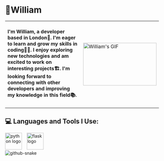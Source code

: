 <h1>🧗William</h1>

<table>
  <tr>
    <td>
      <h4>
        I'm William, a developer based in London🌃.
        I'm eager to learn and grow my skills in coding👨‍💻.
        I enjoy exploring new technologies and am excited to work on interesting projects🏗️.
        I'm looking forward to connecting with other developers and improving my knowledge in this field📚.
      </h4>
    </td>
    <td>
      <img width="240" height="140" src="https://s3.ezgif.com/tmp/ezgif-3-efd190aa28.gif" alt="William's GIF" />
    </td>
  </tr>
</table>

<h2>💻 Languages and Tools I Use:</h2>

<div align="left">
  <img src="https://cdn.jsdelivr.net/gh/devicons/devicon/icons/python/python-original.svg" height="55" alt="python logo" />
  <img width="8" />
  <img src="https://cdn.jsdelivr.net/gh/devicons/devicon/icons/flask/flask-original.svg" height="55" alt="flask logo" />
</div>

<picture>
  <source media="(prefers-color-scheme: dark)" srcset="https://raw.githubusercontent.com/tobiasmeyhoefer/tobiasmeyhoefer/output/github-snake-dark.svg" />
  <source media="(prefers-color-scheme: light)" srcset="https://raw.githubusercontent.com/tobiasmeyhoefer/tobiasmeyhoefer/output/github-snake.svg" />
  <img alt="github-snake" src="https://raw.githubusercontent.com/tobiasmeyhoefer/tobiasmeyhoefer/output/github-snake.svg" />
</picture>
